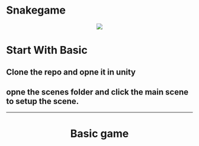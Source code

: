 # Snakegame
 <p align="center"> <img  src="https://res.cloudinary.com/xortrrtrrtrt/image/upload/v1617527592/Frame_1_uxlwgz.png"  align="center"/>  </p>

# Start With Basic<br/>
<h2> Clone the repo and opne it in unity</h2>
<h2> opne the scenes folder and click the main scene to setup the scene.</h2>
 <hr> 
 <h1 align="center"><b> Basic game </b> </h1> 
 <br/> 
